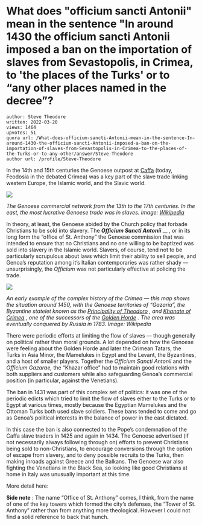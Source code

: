 # What does "officium sancti Antonii" mean in the sentence "In around 1430 the officium sancti Antonii imposed a ban on the importation of slaves from Sevastopolis, in Crimea, to 'the places of the Turks' or to “any other places named in the decree”?

	author: Steve Theodore
	written: 2022-03-20
	views: 1464
	upvotes: 51
	quora url: /What-does-officium-sancti-Antonii-mean-in-the-sentence-In-around-1430-the-officium-sancti-Antonii-imposed-a-ban-on-the-importation-of-slaves-from-Sevastopolis-in-Crimea-to-the-places-of-the-Turks-or-to-any-other/answer/Steve-Theodore
	author url: /profile/Steve-Theodore


In the 14th and 15th centuries the Genoese outpost at [Caffa](http:///) (today, Feodosia in the debated Crimea) was a key part of the slave trade linking western Europe, the Islamic world, and the Slavic world.

![](https://qph.fs.quoracdn.net/main-qimg-e2d0871eaeaa79393c82c720d1d2aafd-pjlq)

_The Genoese commercial network from the 13th to the 17th centuries. In the east, the most lucrative Genoese trade was in slaves. Image:_ _[Wikipedia](https://en.wikipedia.org/wiki/Genoese_colonies#/media/File:Repubblica_di_Genova.png)_ 

In theory, at least, the Genoese abided by the Church policy that forbade Christians to be sold into slavery. The ___Officium Sancti Antonii___ __ , or in its long form the “office of St. Anthony” the Genoese commission that was intended to ensure that no Christians and no one willing to be baptized was sold into slavery in the Islamic world. Slavers, of course, tend not to be particularly scrupulous about laws which limit their ability to sell people, and Genoa’s reputation among it’s Italian contemporaries was rather shady — unsurprisingly, the _Officium_  was not particularly effective at policing the trade.

![](https://qph.fs.quoracdn.net/main-qimg-89b26436cd94f1cbb339fe44cd00546a-pjlq)

_An early example of the complex history of the Crimea — this map shows the situation around 1450, with the Genoese territories of “Gazaria”, the Byzantine statelet known as the_ _[Principality of Theodoro](https://en.wikipedia.org/wiki/Principality_of_Theodoro)_ _, and_ _[Khanate of Crimea](https://en.wikipedia.org/wiki/Crimean_Khanate)_ _, one of the successors of the_ _[Golden Horde](https://en.wikipedia.org/wiki/Golden_Horde)_ _. The area was eventually conquered by Russia in 1783. Image: Wikipedia_ 

There were periodic efforts at limiting the flow of slaves — though generally on political rather than moral grounds. A lot depended on how the Genoese were feeling about the Golden Horde and later the Crimean Tatars, the Turks in Asia Minor, the Mamelukes in Egypt and the Levant, the Byzantines, and a host of smaller players. Together the _Officium Sancti Antonii_ and the _Officium Gazarae,_  the “Khazar office” had to maintain good relations with both suppliers and customers while also safeguarding Genoa’s commercial position (in particular, against the Venetians).

The ban in 1431 was part of this complex set of politics: it was one of the periodic edicts which tried to limit the flow of slaves either to the Turks or to Egypt at various times, mostly because the Egyptian Mamelukes and the Ottoman Turks both used slave soldiers. These bans tended to come and go as Genoa’s political interests in the balance of power in the east dictated.

In this case the ban is also connected to the Pope’s condemnation of the Caffa slave traders in 1425 and again in 1434. The Genoese advertised (if not necessarily always following through on) efforts to prevent Christians being sold to non-Christians, to encourage conversions through the option of escape from slavery, and to deny possible recruits to the Turks, then making inroads against Greece and the Balkans. The Genoese war also fighting the Venetians in the Black Sea, so looking like good Christians at home in Italy was unusually important at this time.

More detail here:





__Side note__ : The name “Office of St. Anthony” comes, I think, from the name of one of the key towers which formed the city’s defenses, the “Tower of St. Anthony” rather than from anything more theological. However I could not find a solid reference to back that hunch.

